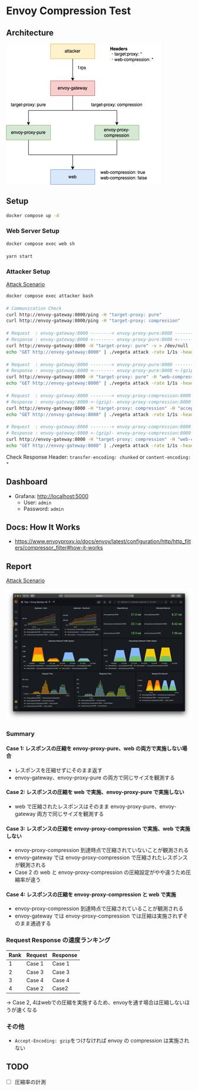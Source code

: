 # Envoy Compression Test

## Architecture

![アーキテクチャ](docs/architecture.png)

## Setup

```bash
docker compose up -d
```

### Web Server Setup

```bash
docker compose exec web sh

yarn start
```

### Attacker Setup

[Attack Scenario](./attacker/run.sh)

```bash
docker compose exec attacker bash

# Communication Check
curl http://envoy-gateway:8000/ping -H "target-proxy: pure"
curl http://envoy-gateway:8000/ping -H "target-proxy: compression"

# Request  : envoy-gateway:8000 --------> envoy-proxy-pure:8000 --------> web:80
# Response : envoy-gateway:8000 <-------- envoy-proxy-pure:8000 <-------- web:80
curl http://envoy-gateway:8000 -H "target-proxy: pure" -v > /dev/null
echo "GET http://envoy-gateway:8000" | ./vegeta attack -rate 1/1s -header "target-proxy: pure" > /dev/null

# Request  : envoy-gateway:8000 --------> envoy-proxy-pure:8000 --------> web:80
# Response : envoy-gateway:8000 <-------- envoy-proxy-pure:8000 <-(gzip)- web:80
curl http://envoy-gateway:8000 -H "target-proxy: pure" -H "web-compression: true" -H "accept-encoding: gzip" -v > /dev/null
echo "GET http://envoy-gateway:8000" | ./vegeta attack -rate 1/1s -header "target-proxy: pure" -header "web-compression: true" -header "accept-encoding: gzip" > /dev/null

# Request  : envoy-gateway:8000 --------> envoy-proxy-compression:8000 --------> web:80
# Response : envoy-gateway:8000 <-(gzip)- envoy-proxy-compression:8000 <-------- web:80
curl http://envoy-gateway:8000 -H "target-proxy: compression" -H "accept-encoding: gzip" -v > /dev/null
echo "GET http://envoy-gateway:8000" | ./vegeta attack -rate 1/1s -header "target-proxy: compression" -header "accept-encoding: gzip" > /dev/null

# Request  : envoy-gateway:8000 --------> envoy-proxy-compression:8000 --------> web:80
# Response : envoy-gateway:8000 <-(gzip)- envoy-proxy-compression:8000 <-(gzip)- web:80
curl http://envoy-gateway:8000 -H "target-proxy: compression" -H "web-compression: true" -H "accept-encoding: gzip" -v > /dev/null
echo "GET http://envoy-gateway:8000" | ./vegeta attack -rate 1/1s -header "target-proxy: compression" -header "web-compression: true" -header "accept-encoding: gzip" > /dev/null
```

Check Response Header: `transfer-encoding: chunked` or `content-encoding: *`

## Dashboard

- Grafana: <http://localhost:5000>
  - User: `admin`
  - Password: `admin`

## Docs: How It Works

- https://www.envoyproxy.io/docs/envoy/latest/configuration/http/http_filters/compressor_filter#how-it-works

## Report

[Attack Scenario](./attacker/run.sh)

![Report 1](./docs/compression-result.png)

### Summary

#### Case 1: レスポンスの圧縮を envoy-proxy-pure、web の両方で実施しない場合

- レスポンスを圧縮せずにそのまま返す
- envoy-gateway、envoy-proxy-pure の両方で同じサイズを観測する

#### Case 2: レスポンスの圧縮を web で実施、envoy-proxy-pure で実施しない

- web で圧縮されたレスポンスはそのまま envoy-proxy-pure、envoy-gateway 両方で同じサイズを観測する

#### Case 3: レスポンスの圧縮を envoy-proxy-compression で実施、web で実施しない

- envoy-proxy-compression 到達時点で圧縮されていないことが観測される
- envoy-gateway では envoy-proxy-compression で圧縮されたレスポンスが観測される
- Case 2 の web と envoy-proxy-compression の圧縮設定がやや違うため圧縮率が違う

#### Case 4: レスポンスの圧縮を envoy-proxy-compression と web で実施

- envoy-proxy-compression 到達時点で圧縮されていることが観測される
- envoy-gateway では envoy-proxy-compression では圧縮は実施されずそのまま通過する

### Request Response の速度ランキング

| Rank | Request | Response |
| :--- | :------ | :------- |
| 1    | Case 1  | Case 1   |
| 2    | Case 3  | Case 3   |
| 3    | Case 4  | Case 4   |
| 4    | Case 2  | Case2    |

→ Case 2, 4はwebでの圧縮を実施するため、envoyを通す場合は圧縮しないほうが速くなる

### その他

- `Accept-Encoding: gzip`をつけなければ envoy の compression は実施されない

## TODO

- [ ] 圧縮率の計測
